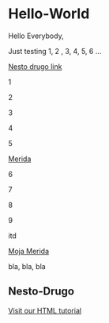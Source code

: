 # Hello-World
Hello Everybody,

Just testing 1, 2 , 3, 4, 5, 6 ...


<a href="#nesto-drugo">Nesto drugo link</a>

1

2

3

4

5

<a href="http://www.rotoscopers.com/wp-content/uploads/2013/11/Brave2.jpg">Merida</a>


6

7

8

9


itd

<a href="https://github.com/HowlJenkinsPendragon/hello-world.wiki.git">Moja Merida</a>



bla, bla, bla

<h2 id="nesto-drugo">Nesto-Drugo</h2>

<a href="https://www.w3schools.com/html/">Visit our HTML tutorial</a>



